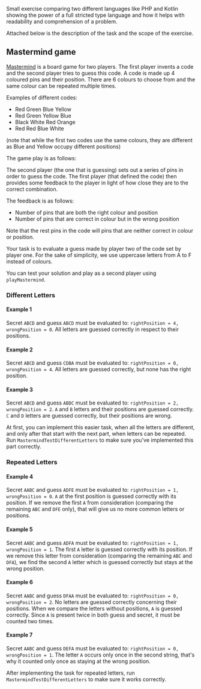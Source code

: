 Small exercise comparing two different languages like PHP and Kotlin showing the power of a full stricted type language and how it helps with readability and comprehension of a problem.

Attached below is the description of the task and the scope of the exercise.

## Mastermind game

[Mastermind](https://en.wikipedia.org/wiki/Mastermind_(board_game)) is a board game for two players. 
The first player invents a code and the second player tries to guess this code.
A code is made up 4 coloured pins and their position.
There are 6 colours to choose from and the same colour can be repeated multiple times. 

Examples of different codes:

* Red Green Blue Yellow
* Red Green Yellow Blue
* Black White Red Orange
* Red Red Blue White

(note that while the first two codes use the same colours, they are different as Blue and Yellow occupy different positions)

The game play is as follows:

The second player (the one that is guessing) sets out a series of pins in order to guess the code.
The first player (that defined the code) then provides some feedback to the player in light of how close they are to the correct combination. 

The feedback is as follows:

- Number of pins that are both the right colour and position
- Number of pins that are correct in colour but in the wrong position

Note that the rest pins in the code will pins that are neither correct in colour or position.

Your task is to evaluate a guess made by player two of the code set by player one.
For the sake of simplicity, we use  uppercase letters from A to F instead of colours.

You can test your solution and play as a second player using `playMastermind`.

### Different Letters

#### Example 1

Secret `ABCD` and guess `ABCD` must be evaluated to: `rightPosition = 4, wrongPosition = 0`.
All letters are guessed correctly in respect to their positions.

#### Example 2

Secret `ABCD` and guess `CDBA` must be evaluated to: `rightPosition = 0, wrongPosition = 4`.
All letters are guessed correctly, but none has the right position.

#### Example 3

Secret `ABCD` and guess `ABDC` must be evaluated to: `rightPosition = 2, wrongPosition = 2`.
`A` and `B` letters and their positions are guessed correctly.
`C` and `D` letters are guessed correctly, but their positions are wrong.

At first, you can implement this easier task, when all the letters are different,
and only after that start with the next part, when letters can be repeated.
Run `MastermindTestDifferentLetters` to make sure you've implemented this part correctly.  

### Repeated Letters

#### Example 4

Secret `AABC` and guess `ADFE` must be evaluated to: `rightPosition = 1, wrongPosition = 0`.
`A` at the first position is guessed correctly with its position.
If we remove the first `A` from consideration (comparing the remaining `ABC` and
`DFE` only), that will give us no more common letters or positions.

#### Example 5

Secret `AABC` and guess `ADFA` must be evaluated to: `rightPosition = 1, wrongPosition = 1`.
The first `A` letter is guessed correctly with its position. If we remove this letter from consideration
(comparing the remaining `ABC` and `DFA`), we find the second `A` letter which is guessed correctly
but stays at the wrong position.

#### Example 6

Secret `AABC` and guess `DFAA` must be evaluated to: `rightPosition = 0, wrongPosition = 2`.
No letters are guessed correctly concerning their positions. 
When we compare the letters without positions, `A` is guessed correctly.
Since `A` is present twice in both guess and secret, it must be counted two times.

#### Example 7

Secret `AABC` and guess `DEFA` must be evaluated to: `rightPosition = 0, wrongPosition = 1`.
The letter `A` occurs only once in the second string, that's why it counted only once as staying at the wrong position.

After implementing the task for repeated letters, run `MastermindTestDifferentLetters` to make sure 
it works correctly.
